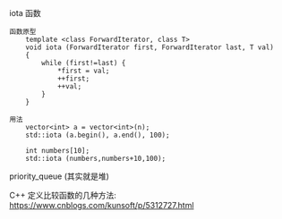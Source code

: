 iota 函数

    函数原型
        template <class ForwardIterator, class T>
        void iota (ForwardIterator first, ForwardIterator last, T val)
        {
            while (first!=last) {
                *first = val;
                ++first;
                ++val;
            }
        }

    用法
        vector<int> a = vector<int>(n);
        std::iota (a.begin(), a.end(), 100);

        int numbers[10];
        std::iota (numbers,numbers+10,100);

priority_queue (其实就是堆)

C++ 定义比较函数的几种方法: https://www.cnblogs.com/kunsoft/p/5312727.html

